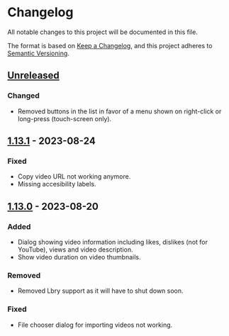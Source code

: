 # Changelog
All notable changes to this project will be documented in this file.

The format is based on [Keep a Changelog](https://keepachangelog.com/en/1.0.0/),
and this project adheres to [Semantic Versioning](https://semver.org/spec/v2.0.0.html).

## [Unreleased]

### Changed

- Removed buttons in the list in favor of a menu shown on right-click or long-press (touch-screen only). 

## [1.13.1] - 2023-08-24

### Fixed

- Copy video URL not working anymore.
- Missing accesibility labels.

## [1.13.0] - 2023-08-20

### Added

- Dialog showing video information including likes, dislikes (not for YouTube), views and video description.
- Show video duration on video thumbnails.

### Removed

- Removed Lbry support as it will have to shut down soon.

### Fixed

- File chooser dialog for importing videos not working.

[Unreleased]: https://gitlab.com/schmiddi-on-mobile/pipeline/-/compare/v1.13.1...master
[1.13.1]: https://gitlab.com/schmiddi-on-mobile/pipeline/-/compare/v1.13.0...v1.13.1
[1.13.0]: https://gitlab.com/schmiddi-on-mobile/pipeline/-/compare/v1.12.0...v1.13.0
